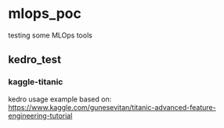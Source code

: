 # mlops_poc
testing some MLOps tools

## kedro_test

### kaggle-titanic
kedro usage example based on: https://www.kaggle.com/gunesevitan/titanic-advanced-feature-engineering-tutorial